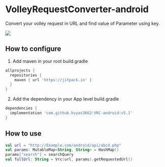 # VolleyRequestConverter-android
Convert your volley request in URL and find value of Parameter using key.

[![](https://jitpack.io/v/hvyas3662/VRC-android.svg)](https://jitpack.io/#hvyas3662/VRC-android)

## How to configure

1. Add maven in your root build.gradle

```gradle
allprojects {
  repositories {
    maven { url 'https://jitpack.io' }
  }
}
```

2. Add the dependency in your App level build.gradle

```gradle
dependencies {
  implementation 'com.github.hvyas3662:VRC-android:v5.1'
}
```

## How to use

 ```kotlin
val url = "http://Example.com/android/api/abcd.php"
val params: MutableMap<String, String> = HashMap()
params["search"] = searchQuery
val fullUrl: String = Vrc(url, params).getRequestedUrl()
```

